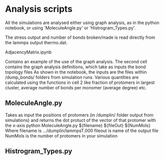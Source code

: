 # Analysis scripts

All the simulations are analysed either using graph analysis, as in the python notebook, or using 'MoleculeAngle.py' or 'Histrogram_Types.py'.

The stress output and number of bonds broken/made is read directly from the lammps output thermo.dat.

AdjacencyMatrix.ipynb

<Description>
    Contains an example of the use of the graph analysis. The second cell contains the graph analysis definitions, which take as inputs the bond topology files
<Usage>
    As shown in the notebook, the inputs are the files within /dump_bonds/ folders from simulation runs. Various quantities are calculated using the functions in cell 2 like fraction of protomers in largest cluster, average number of bonds per monomer (average degree) etc.

## MoleculeAngle.py

<Description>
    Takes as input the positions of protomers (in /dumplin/ folder output from simulations) and returns the dot protuct of the vector of that protomer with the x-axis
<Usage>
    python MoleculeAngle.py ${filename} ${fileOut} ${NumMols}
    Where filename is .../dumplin/lammpsT.000
    fileout is name of the output file
    NumMols is the number of protomers in your simulation
  
    
## Histrogram_Types.py 
    
<Description>

<Usage>